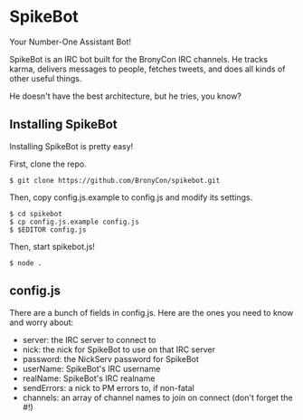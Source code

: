 # SpikeBot
Your Number-One Assistant Bot!

SpikeBot is an IRC bot built for the BronyCon IRC channels. He tracks karma, delivers messages to people, fetches tweets, and does all kinds of other useful things.

He doesn't have the best architecture, but he tries, you know?

## Installing SpikeBot
Installing SpikeBot is pretty easy!

First, clone the repo.

```
$ git clone https://github.com/BronyCon/spikebot.git
```

Then, copy config.js.example to config.js and modify its settings.

```
$ cd spikebot
$ cp config.js.example config.js
$ $EDITOR config.js
```

Then, start spikebot.js!

```
$ node .
```

## config.js
There are a bunch of fields in config.js. Here are the ones you need to know and worry about:

* server: the IRC server to connect to
* nick: the nick for SpikeBot to use on that IRC server
* password: the NickServ password for SpikeBot
* userName: SpikeBot's IRC username
* realName: SpikeBot's IRC realname
* sendErrors: a nick to PM errors to, if non-fatal
* channels: an array of channel names to join on connect (don't forget the #!)

